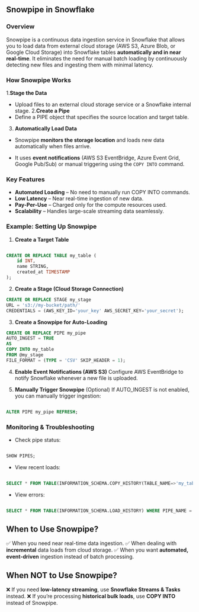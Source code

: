 ## Snowpipe in Snowflake

### Overview

Snowpipe is a continuous data ingestion service in Snowflake that allows you to load data from external cloud storage (AWS S3, Azure Blob, or Google Cloud Storage) into Snowflake tables **automatically and in near real-time**. It eliminates the need for manual batch loading by continuously detecting new files and ingesting them with minimal latency.

### How Snowpipe Works

1.**Stage the Data**

- Upload files to an external cloud storage service or a Snowflake internal stage. 2.**Create a Pipe**
- Define a PIPE object that specifies the source location and target table.

3. **Automatically Load Data**

- Snowpipe **monitors the storage location** and loads new data automatically when files arrive.

- It uses **event notifications** (AWS S3 EventBridge, Azure Event Grid, Google Pub/Sub) or manual triggering using the `COPY INTO` command.

### Key Features

- **Automated Loading** – No need to manually run COPY INTO commands.
- **Low Latency** – Near real-time ingestion of new data.
- **Pay-Per-Use** – Charged only for the compute resources used.
- **Scalability** – Handles large-scale streaming data seamlessly.

### Example: Setting Up Snowpipe

1. **Create a Target Table**

```sql

CREATE OR REPLACE TABLE my_table (
    id INT,
    name STRING,
    created_at TIMESTAMP
);
```

2. **Create a Stage (Cloud Storage Connection)**

```sql
CREATE OR REPLACE STAGE my_stage
URL = 's3://my-bucket/path/'
CREDENTIALS = (AWS_KEY_ID='your_key' AWS_SECRET_KEY='your_secret');

```

3. **Create a Snowpipe for Auto-Loading**

```sql
CREATE OR REPLACE PIPE my_pipe
AUTO_INGEST = TRUE
AS
COPY INTO my_table
FROM @my_stage
FILE_FORMAT = (TYPE = 'CSV' SKIP_HEADER = 1);
```

4. **Enable Event Notifications (AWS S3)**
   Configure AWS EventBridge to notify Snowflake whenever a new file is uploaded.

5. **Manually Trigger Snowpipe** (Optional)
   If AUTO_INGEST is not enabled, you can manually trigger ingestion:

```sql

ALTER PIPE my_pipe REFRESH;
```

### Monitoring & Troubleshooting

- Check pipe status:

```sql

SHOW PIPES;
```

- View recent loads:

```sql

SELECT * FROM TABLE(INFORMATION_SCHEMA.COPY_HISTORY(TABLE_NAME=>'my_table', START_TIME=>DATEADD(HOUR, -1, CURRENT_TIMESTAMP)));
```

- View errors:

```sql

SELECT * FROM TABLE(INFORMATION_SCHEMA.LOAD_HISTORY) WHERE PIPE_NAME = 'MY_PIPE';
```

## When to Use Snowpipe?

✅ When you need near real-time data ingestion.
✅ When dealing with **incremental** data loads from cloud storage.
✅ When you want **automated, event-driven** ingestion instead of batch processing.

## When NOT to Use Snowpipe?

❌ If you need **low-latency streaming**, use **Snowflake Streams & Tasks** instead.
❌ If you’re processing **historical bulk loads**, use **COPY INTO** instead of Snowpipe.

```

```
